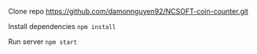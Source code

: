 Clone repo https://github.com/damonnguyen92/NCSOFT-coin-counter.git

Install dependencies
`npm install`

Run server
`npm start`
